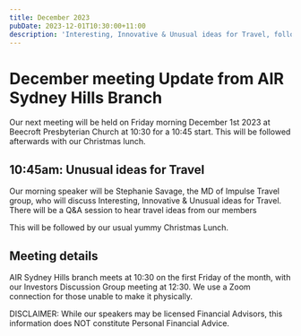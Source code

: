 ```yaml
---
title: December 2023
pubDate: 2023-12-01T10:30:00+11:00
description: 'Interesting, Innovative & Unusual ideas for Travel, followed by Christmas lunch'
---
```


# December meeting Update from AIR Sydney Hills Branch 

Our next meeting will be held on Friday morning December 1st 2023 at Beecroft Presbyterian Church at 10:30 for a 10:45 start. This will be followed afterwards with our Christmas lunch.

## 10:45am: Unusual ideas for Travel

Our morning speaker will be Stephanie Savage, the MD of Impulse Travel group, who will discuss Interesting, Innovative & Unusual ideas for Travel. There will be a Q&A session to hear travel ideas from our members

This will be followed by our usual yummy Christmas Lunch.

## Meeting details

AIR Sydney Hills branch meets at 10:30 on the first Friday of the month, with our Investors Discussion Group meeting at 12:30. We use a Zoom connection for those unable to make it physically.

DISCLAIMER: While our speakers may be licensed Financial Advisors, this information does NOT constitute Personal Financial Advice.
